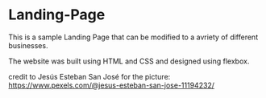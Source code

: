 # Landing-Page

This is a sample Landing Page that can be modified to a avriety of different businesses.

The website was built using HTML and CSS and designed using flexbox.





credit to Jesús Esteban San José for the picture: https://www.pexels.com/@jesus-esteban-san-jose-11194232/
